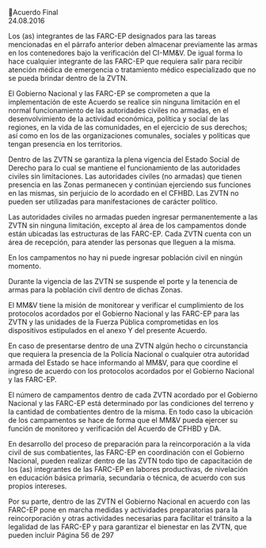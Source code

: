 Acuerdo Final  
24.08.2016  

Los (as) integrantes de las FARC-EP designados para las tareas mencionadas en el párrafo anterior deben 
almacenar previamente las armas en los contenedores bajo la verificación del CI-MM&V. De igual forma 
lo hace cualquier integrante de las FARC-EP que requiera salir para recibir atención médica de emergencia 
o tratamiento médico especializado que no se pueda brindar dentro de la ZVTN.  
 
El Gobierno Nacional y las FARC-EP se comprometen a que la implementación de este Acuerdo se realice 
sin  ninguna  limitación  en  el  normal  funcionamiento  de  las  autoridades  civiles  no  armadas,  en  el 
desenvolvimiento  de  la  actividad  económica,  política  y  social  de  las  regiones,  en  la  vida  de  las 
comunidades, en el ejercicio de sus derechos; así como en los de las organizaciones comunales, sociales 
y políticas que tengan presencia en los territorios.  
 
Dentro de las ZVTN se garantiza la plena vigencia del Estado Social de Derecho para lo cual se mantiene 
el  funcionamiento  de  las  autoridades  civiles  sin  limitaciones.  Las  autoridades  civiles  (no  armadas)  que 
tienen  presencia  en  las  Zonas  permanecen  y  continúan  ejerciendo  sus  funciones  en  las  mismas,  sin 
perjuicio de lo acordado en el CFHBD. Las ZVTN no pueden ser utilizadas para manifestaciones de carácter 
político.   
 
Las autoridades civiles no armadas pueden ingresar permanentemente a las ZVTN sin ninguna limitación, 
excepto al área de los campamentos donde están ubicadas las estructuras de las FARC-EP. Cada ZVTN 
cuenta con un área de recepción, para atender las personas que lleguen a la misma.  
 
En los campamentos no hay ni puede ingresar población civil en ningún momento.  
  
Durante la vigencia de las ZVTN se suspende el porte y la tenencia de armas para la población civil dentro 
de dichas Zonas.    
 
El MM&V tiene la misión de monitorear y verificar el cumplimiento de los protocolos acordados por el 
Gobierno Nacional y las FARC-EP para las ZVTN y las unidades de la Fuerza Pública comprometidas en los 
dispositivos estipulados en el anexo Y del presente Acuerdo. 
  
En caso de presentarse dentro de una ZVTN algún hecho o circunstancia que requiera la presencia de la 
Policía Nacional o cualquier otra autoridad armada del Estado se hace informando al MM&V, para que 
coordine el ingreso de acuerdo con los protocolos acordados por el Gobierno Nacional y las FARC-EP.  
 
El número de campamentos dentro de cada ZVTN acordado por el Gobierno Nacional y las FARC-EP está 
determinado por las condiciones del terreno y la cantidad de combatientes dentro de la misma. En todo 
caso  la  ubicación  de  los  campamentos  se  hace  de  forma  que  el  MM&V  pueda  ejercer  su  función  de 
monitoreo y verificación del Acuerdo de CFHBD y DA. 
 
En desarrollo del proceso de preparación para la reincorporación a la vida civil de sus combatientes, las 
FARC-EP  en  coordinación  con  el  Gobierno  Nacional,  pueden  realizar  dentro  de  las  ZVTN  todo  tipo  de 
capacitación de los (as) integrantes de las FARC-EP en labores productivas, de nivelación en educación 
básica primaria, secundaria o técnica, de acuerdo con sus propios intereses.  
 
Por  su  parte,  dentro  de  las  ZVTN  el  Gobierno  Nacional  en  acuerdo  con  las  FARC-EP  pone  en  marcha 
medidas y actividades preparatorias para la reincorporación y otras actividades necesarias para facilitar 
el tránsito a la legalidad de las FARC-EP y para garantizar el bienestar en las ZVTN, que pueden incluir 
Página 56 de 297 
 

